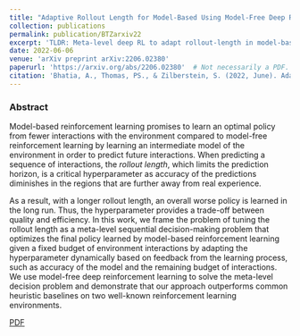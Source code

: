 ```yaml
---
title: "Adaptive Rollout Length for Model-Based Using Model-Free Deep RL"
collection: publications
permalink: publication/BTZarxiv22
excerpt: 'TLDR: Meta-level deep RL to adapt rollout-length in model-based RL non-myopically based on feedback from the learning process, such as accuracy of the model, learning progress and scarcity of samples.'
date: 2022-06-06
venue: 'arXiv preprint arXiv:2206.02380'
paperurl: 'https://arxiv.org/abs/2206.02380'  # Not necessarily a PDF. Can be an arxiv link or aaai link. TODO: Add official link
citation: 'Bhatia, A., Thomas, PS., & Zilberstein, S. (2022, June). Adaptive Rollout Length for Model-Based RL Using Model-Free Deep RL. In <i>arXiv preprint arXiv:2206.02380</i>.'
---
```


<!-- Everything written here will come on the paper's own webpage. All the above data except the excerpt will also appear automatically. -->

### Abstract
Model-based reinforcement learning promises to learn an optimal policy from fewer interactions with the environment compared to model-free reinforcement learning by learning an intermediate model of the environment in order to predict future interactions. When predicting a sequence of interactions, the _rollout length_, which limits the prediction horizon, is a critical hyperparameter as accuracy of the predictions diminishes in the regions that are further away from real experience.

As a result, with a longer rollout length, an overall worse policy is learned in the long run. Thus, the hyperparameter provides a trade-off between quality and efficiency. In this work, we frame the problem of tuning the rollout length as a meta-level sequential decision-making problem that optimizes the final policy learned by model-based reinforcement learning given a fixed budget of environment interactions by adapting the hyperparameter dynamically based on feedback from the learning process, such as accuracy of the model and the remaining budget of interactions. We use model-free deep reinforcement learning to solve the meta-level decision problem and demonstrate that our approach outperforms common heuristic baselines on two well-known reinforcement learning environments.

<!-- Should be a pdf link: -->
[PDF](https://bhatiaabhinav.github.io/files/BTZarxiv22.pdf)
